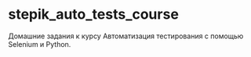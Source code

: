 # stepik_auto_tests_course
Домашние задания к курсу Автоматизация тестирования с помощью Selenium и Python.
